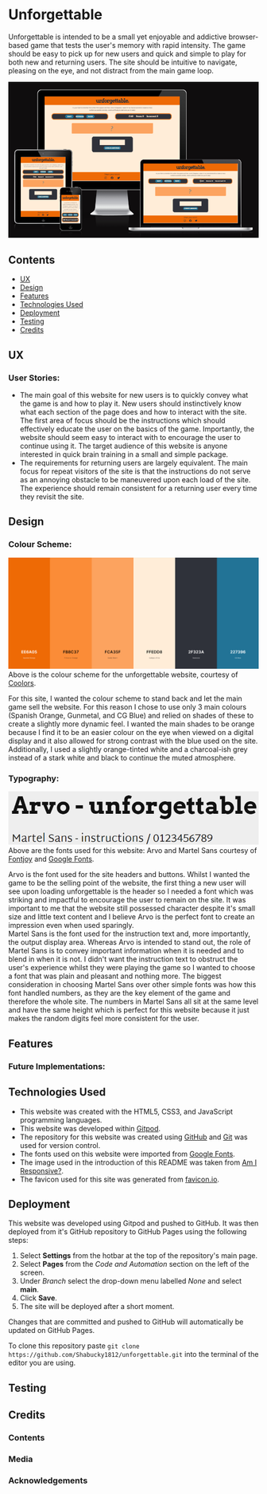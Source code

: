 # Unforgettable
Unforgettable is intended to be a small yet enjoyable and addictive browser-based game that tests the user's memory with rapid intensity. The game should be easy to pick up for new users and quick and simple to play for both new and returning users. The site should be intuitive to navigate, pleasing on the eye, and not distract from the main game loop.

![Am I Responsive image depicting the unforgettable website adapting to multiple screen sizes](assets/images/amiresponsive-unforgettable.png)
## Contents
- [UX](#ux)  
- [Design](#design)  
- [Features](#features)  
- [Technologies Used](#technologies-used)  
- [Deployment](#deployment)  
- [Testing](#testing)  
- [Credits](#credits)  

## UX
### User Stories:  
- The main goal of this website for new users is to quickly convey what the game is and how to play it. New users should instinctively know what each section of the page does and how to interact with the site. The first area of focus should be the instructions which should effectively educate the user on the basics of the game. Importantly, the website should seem easy to interact with to encourage the user to continue using it. The target audience of this website is anyone interested in quick brain training in a small and simple package.
- The requirements for returning users are largely equivalent. The main focus for repeat visitors of the site is that the instructions do not serve as an annoying obstacle to be maneuvered upon each load of the site. The experience should remain consistent for a returning user every time they revisit the site.

## Design
### Colour Scheme:
![Coolors colour palette for the unforgettable website.](assets/images/coolors-unforgettable.png)
Above is the colour scheme for the unforgettable website, courtesy of [Coolors](https://coolors.co/).  

For this site, I wanted the colour scheme to stand back and let the main game sell the website. For this reason I chose to use only 3 main colours (Spanish Orange, Gunmetal, and CG Blue) and relied on shades of these to create a slightly more dynamic feel. I wanted the main shades to be orange because I find it to be an easier colour on the eye when viewed on a digital display and it also allowed for strong contrast with the blue used on the site. Additionally, I used a slightly orange-tinted white and a charcoal-ish grey instead of a stark white and black to continue the muted atmosphere.

### Typography:
![Example text for both fonts used on the unforgettable website: Arvo and Martel Sans.](assets/images/unforgettable-fonts.png)  
Above are the fonts used for this website: Arvo and Martel Sans courtesy of [Fontjoy](https://fontjoy.com/) and [Google Fonts](https://fonts.google.com/).

Arvo is the font used for the site headers and buttons. Whilst I wanted the game to be the selling point of the website, the first thing a new user will see upon loading unforgettable is the header so I needed a font which was striking and impactful to encourage the user to remain on the site. It was important to me that the website still possessed character despite it's small size and little text content and I believe Arvo is the perfect font to create an impression even when used sparingly.  
Martel Sans is the font used for the instruction text and, more importantly, the output display area. Whereas Arvo is intended to stand out, the role of Martel Sans is to convey important information when it is needed and to blend in when it is not. I didn't want the instruction text to obstruct the user's experience whilst they were playing the game so I wanted to choose a font that was plain and pleasant and nothing more. The biggest consideration in choosing Martel Sans over other simple fonts was how this font handled numbers, as they are the key element of the game and therefore the whole site. The numbers in Martel Sans all sit at the same level and have the same height which is perfect for this website because it just makes the random digits feel more consistent for the user.
## Features

### Future Implementations:

## Technologies Used

- This website was created with the HTML5, CSS3, and JavaScript programming languages.  
- This website was developed within [Gitpod](https://www.gitpod.io/).  
- The repository for this website was created using [GitHub](https://github.com/) and [Git](https://git-scm.com/) was used for version control.  
- The fonts used on this website were imported from [Google Fonts](https://fonts.google.com/about).  
- The image used in the introduction of this README was taken from [Am I Responsive?](https://ui.dev/amiresponsive).  
- The favicon used for this site was generated from [favicon.io](https://favicon.io/).

## Deployment

This website was developed using Gitpod and pushed to GitHub. It was then deployed from it's GitHub repository to GitHub Pages using the following steps:  
1. Select **Settings** from the hotbar at the top of the repository's main page.
2. Select **Pages** from the _Code and Automation_ section on the left of the screen.
3. Under _Branch_ select the drop-down menu labelled _None_ and select **main**.
4. Click **Save**.
5. The site will be deployed after a short moment.  

Changes that are committed and pushed to GitHub will automatically be updated on GitHub Pages.

To clone this repository paste `git clone https://github.com/Shabucky1812/unforgettable.git` into the terminal of the editor you are using.  

## Testing  

## Credits
### Contents  
  
### Media  

### Acknowledgements  
